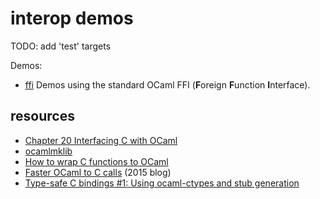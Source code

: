 # interop demos

TODO: add 'test' targets

Demos:

* [ffi](ffi/readme.md) Demos using the standard OCaml FFI (**F**oreign **F**unction **I**nterface).

## resources

* [Chapter 20  Interfacing C with OCaml](https://caml.inria.fr/pub/docs/manual-ocaml-4.11/intfc.html)
* [ocamlmklib](https://caml.inria.fr/pub/docs/manual-ocaml/intfc.html#s%3Aocamlmklib)
* [How to wrap C functions to OCaml](http://decapode314.free.fr/ocaml/ocaml-wrapping-c.html)
* [Faster OCaml to C calls](https://blog.janestreet.com/faster-ocaml-to-c-calls/) (2015 blog)
* [Type-safe C bindings #1: Using ocaml-ctypes and stub generation](http://simonjbeaumont.com/posts/ocaml-ctypes/)
